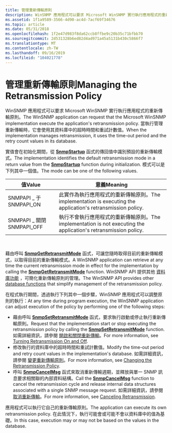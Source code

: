 ```yaml
---
title: 管理重新傳輸原則
description: WinSNMP 應用程式可以要求 Microsoft WinSNMP 實行執行應用程式的重新傳輸原則。 當執行管理重新傳輸時，它會使用其資料庫中的超時時間和重試計數值。
ms.assetid: 1f1a9589-3566-4d90-ac4d-7acf69f34676
ms.topic: article
ms.date: 05/31/2018
ms.openlocfilehash: 1f2e47d983f8da62ccb8ffbe9c20b35c71bfbb70
ms.sourcegitcommit: 2d531328b6ed82d4ad971a45a5131b430c5866f7
ms.translationtype: MT
ms.contentlocale: zh-TW
ms.lasthandoff: 09/16/2019
ms.locfileid: "104021778"
---
```

# <a name="managing-the-retransmission-policy"></a><span data-ttu-id="10d59-104">管理重新傳輸原則</span><span class="sxs-lookup"><span data-stu-id="10d59-104">Managing the Retransmission Policy</span></span>

<span data-ttu-id="10d59-105">WinSNMP 應用程式可以要求 Microsoft WinSNMP 實行執行應用程式的重新傳輸原則。</span><span class="sxs-lookup"><span data-stu-id="10d59-105">The WinSNMP application can request that the Microsoft WinSNMP implementation execute the application's retransmission policy.</span></span> <span data-ttu-id="10d59-106">當執行管理重新傳輸時，它會使用其資料庫中的超時時間和重試計數值。</span><span class="sxs-lookup"><span data-stu-id="10d59-106">When the implementation manages retransmission, it uses the time-out period and the retry count values in its database.</span></span>

<span data-ttu-id="10d59-107">實值會在初始化期間，從 [**SnmpStartup**](/windows/desktop/api/Winsnmp/nf-winsnmp-snmpstartup) 函式的傳回值中識別預設的重新傳輸模式。</span><span class="sxs-lookup"><span data-stu-id="10d59-107">The implementation identifies the default retransmission mode in a return value from the [**SnmpStartup**](/windows/desktop/api/Winsnmp/nf-winsnmp-snmpstartup) function during initialization.</span></span> <span data-ttu-id="10d59-108">模式可以是下列其中一個值。</span><span class="sxs-lookup"><span data-stu-id="10d59-108">The mode can be one of the following values.</span></span>



| <span data-ttu-id="10d59-109">值</span><span class="sxs-lookup"><span data-stu-id="10d59-109">Value</span></span>        | <span data-ttu-id="10d59-110">意義</span><span class="sxs-lookup"><span data-stu-id="10d59-110">Meaning</span></span>                                                                      |
|--------------|------------------------------------------------------------------------------|
| <span data-ttu-id="10d59-111">SNMPAPI \_ 于</span><span class="sxs-lookup"><span data-stu-id="10d59-111">SNMPAPI\_ON</span></span>  | <span data-ttu-id="10d59-112">此實作為執行應用程式的重新傳輸原則。</span><span class="sxs-lookup"><span data-stu-id="10d59-112">The implementation is executing the application's retransmission policy.</span></span>     |
| <span data-ttu-id="10d59-113">SNMPAPI \_ 關閉</span><span class="sxs-lookup"><span data-stu-id="10d59-113">SNMPAPI\_OFF</span></span> | <span data-ttu-id="10d59-114">執行不會執行應用程式的重新傳輸原則。</span><span class="sxs-lookup"><span data-stu-id="10d59-114">The implementation is not executing the application's retransmission policy.</span></span> |



 

<span data-ttu-id="10d59-115">藉由呼叫 [**SnmpGetRetransmitMode**](/windows/desktop/api/Winsnmp/nf-winsnmp-snmpgetretransmitmode) 函式，可讓您隨時取得目前的重新傳輸模式，以取得目前的重新傳輸模式。</span><span class="sxs-lookup"><span data-stu-id="10d59-115">A WinSNMP application can retrieve at any time the current retransmission mode in effect for the implementation by calling the [**SnmpGetRetransmitMode**](/windows/desktop/api/Winsnmp/nf-winsnmp-snmpgetretransmitmode) function.</span></span> <span data-ttu-id="10d59-116">WinSNMP API 提供其他 [資料庫功能](winsnmp-functions.md) ，可簡化重新傳輸原則的管理。</span><span class="sxs-lookup"><span data-stu-id="10d59-116">The WinSNMP API provides other [database functions](winsnmp-functions.md) that simplify management of the retransmission policy.</span></span>

<span data-ttu-id="10d59-117">在程式執行期間，透過執行下列其中一個步驟，WinSNMP 應用程式可以調整原則的執行：</span><span class="sxs-lookup"><span data-stu-id="10d59-117">At any time during program execution, the WinSNMP application can adjust execution of the policy by performing one of the following steps:</span></span>

-   <span data-ttu-id="10d59-118">藉由呼叫 [**SnmpSetRetransmitMode**](/windows/desktop/api/Winsnmp/nf-winsnmp-snmpsetretransmitmode) 函式，要求執行啟動或停止執行重新傳輸原則。</span><span class="sxs-lookup"><span data-stu-id="10d59-118">Request that the implementation start or stop executing the retransmission policy by calling the [**SnmpSetRetransmitMode**](/windows/desktop/api/Winsnmp/nf-winsnmp-snmpsetretransmitmode) function.</span></span> <span data-ttu-id="10d59-119">如需詳細資訊，請參閱 [開啟和關閉重新傳輸](turning-retransmission-on-and-off.md)。</span><span class="sxs-lookup"><span data-stu-id="10d59-119">For more information, see [Turning Retransmission On and Off](turning-retransmission-on-and-off.md).</span></span>
-   <span data-ttu-id="10d59-120">修改執行的資料庫中的超時時間和重試計數值。</span><span class="sxs-lookup"><span data-stu-id="10d59-120">Modify the time-out period and retry count values in the implementation's database.</span></span> <span data-ttu-id="10d59-121">如需詳細資訊，請參閱 [變更重新傳輸原則](changing-the-retransmission-policy.md)。</span><span class="sxs-lookup"><span data-stu-id="10d59-121">For more information, see [Changing the Retransmission Policy](changing-the-retransmission-policy.md).</span></span>
-   <span data-ttu-id="10d59-122">呼叫 [**SnmpCancelMsg**](/windows/desktop/api/Winsnmp/nf-winsnmp-snmpcancelmsg) 函式來取消重新傳輸週期，並釋放與單一 SNMP 訊息要求相關聯的內部資料結構。</span><span class="sxs-lookup"><span data-stu-id="10d59-122">Call the [**SnmpCancelMsg**](/windows/desktop/api/Winsnmp/nf-winsnmp-snmpcancelmsg) function to cancel the retransmission cycle and release internal data structures associated with a single SNMP message request.</span></span> <span data-ttu-id="10d59-123">如需詳細資訊，請參閱 [取消重新傳輸](canceling-retransmission.md)。</span><span class="sxs-lookup"><span data-stu-id="10d59-123">For more information, see [Canceling Retransmission](canceling-retransmission.md).</span></span>

<span data-ttu-id="10d59-124">應用程式可以執行它自己的重新傳輸原則。</span><span class="sxs-lookup"><span data-stu-id="10d59-124">The application can execute its own retransmission policy.</span></span> <span data-ttu-id="10d59-125">在此情況下，執行可能會或可能不會以資料庫中的值為基礎。</span><span class="sxs-lookup"><span data-stu-id="10d59-125">In this case, execution may or may not be based on the values in the database.</span></span>

 

 




